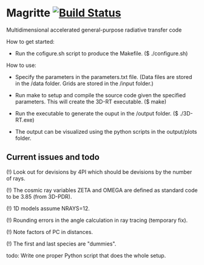 # Magritte [![Build Status](https://travis-ci.org/jbeder/yaml-cpp.svg?branch=master)](https://travis-ci.org/jbeder/yaml-cpp)

Multidimensional accelerated general-purpose radiative transfer code



How to get started:

- Run the cofigure.sh script to produce the Makefile.
  ($ ./configure.sh)


How to use:

- Specify the parameters in the parameters.txt file.
  (Data files are stored in the /data folder.
   Grids are stored in the /input folder.)

- Run make to setup and compile the source code given the specified parameters.
  This will create the 3D-RT executable.
  ($ make)

- Run the executable to generate the ouput in the /output folder.
  ($ ./3D-RT.exe)

- The output can be visualized using the python scripts in the output/plots folder.



Current issues and todo
-----------------------

(!) Look out for devisions by 4PI which should be devisions by the number of rays.

(!) The cosmic ray variables ZETA and OMEGA are defined as standard code to be 3.85 (from 3D-PDR).

(!) 1D models assume NRAYS=12.

(!) Rounding errors in the angle calculation in ray tracing (temporary fix).

(!) Note factors of PC in distances.

(!) The first and last species are "dummies".

todo: Write one proper Python script that does the whole setup.
